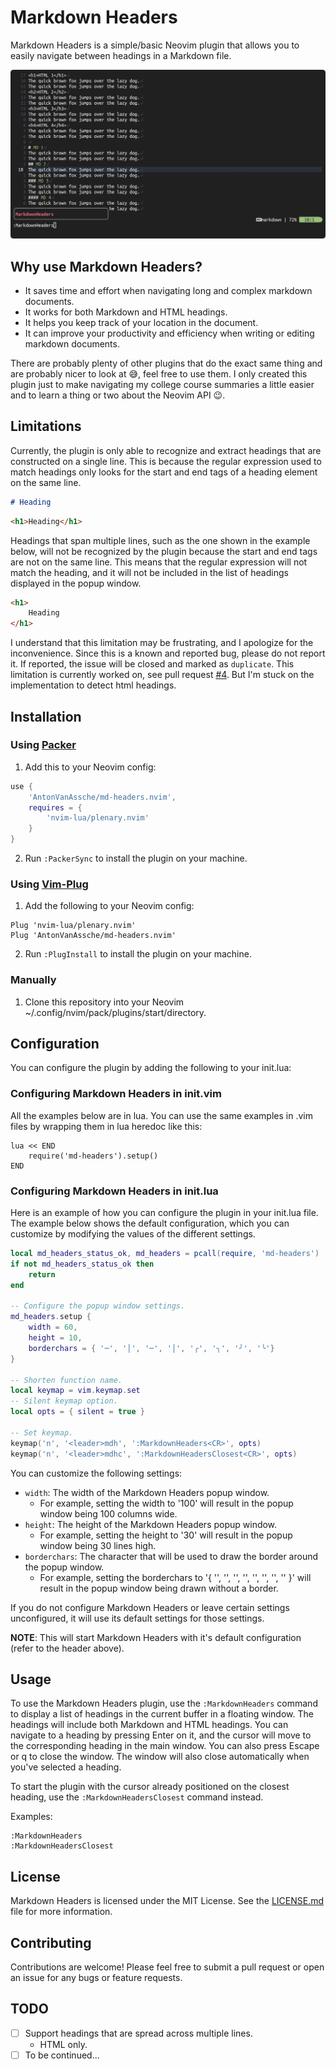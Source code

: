 # Markdown Headers

Markdown Headers is a simple/basic Neovim plugin that allows you to easily navigate between headings in a Markdown file.

![preview](./assets/preview.gif)

## Why use Markdown Headers?

-   It saves time and effort when navigating long and complex markdown documents.
-   It works for both Markdown and HTML headings.
-   It helps you keep track of your location in the document.
-   It can improve your productivity and efficiency when writing or editing markdown documents.

There are probably plenty of other plugins that do the exact same thing and are probably nicer to look at 😅, feel free to use them.
I only created this plugin just to make navigating my college course summaries a little easier and to learn a thing or two about the Neovim API 😉.

## Limitations

Currently, the plugin is only able to recognize and extract headings that are constructed on a single line.
This is because the regular expression used to match headings only looks for the start and end tags of a heading element on the same line.

```markdown
# Heading
```

```html
<h1>Heading</h1>
```

Headings that span multiple lines, such as the one shown in the example below, will not be recognized by the plugin because the start and end tags are not on the same line.
This means that the regular expression will not match the heading, and it will not be included in the list of headings displayed in the popup window.

```html
<h1>
    Heading
</h1>
```

I understand that this limitation may be frustrating, and I apologize for the inconvenience.
Since this is a known and reported bug, please do not report it.
If reported, the issue will be closed and marked as `duplicate`.
This limitation is currently worked on, see pull request [#4](https://github.com/AntonVanAssche/md-headers.nvim/pull/4).
But I'm stuck on the implementation to detect html headings.

## Installation

### Using [Packer](https://github.com/wbthomason/packer.nvim)

1. Add this to your Neovim config:

```lua
use {
    'AntonVanAssche/md-headers.nvim',
    requires = {
        'nvim-lua/plenary.nvim'
    }
}

```

2. Run `:PackerSync` to install the plugin on your machine.

### Using [Vim-Plug](https://github.com/junegunn/vim-plug)

1. Add the following to your Neovim config:

```vim
Plug 'nvim-lua/plenary.nvim'
Plug 'AntonVanAssche/md-headers.nvim'
```

2. Run `:PlugInstall` to install the plugin on your machine.

### Manually

1. Clone this repository into your Neovim ~/.config/nvim/pack/plugins/start/directory.

## Configuration

You can configure the plugin by adding the following to your init.lua:

### Configuring Markdown Headers in init.vim

All the examples below are in lua. You can use the same examples in .vim files by wrapping them in lua heredoc like this:

```vim
lua << END
    require('md-headers').setup()
END
```

### Configuring Markdown Headers in init.lua

Here is an example of how you can configure the plugin in your init.lua file.
The example below shows the default configuration, which you can customize by modifying the values of the different settings.

```lua
local md_headers_status_ok, md_headers = pcall(require, 'md-headers')
if not md_headers_status_ok then
    return
end

-- Configure the popup window settings.
md_headers.setup {
    width = 60,
    height = 10,
    borderchars = { '─', '│', '─', '│', '╭', '╮', '╯', '╰'}
}

-- Shorten function name.
local keymap = vim.keymap.set
-- Silent keymap option.
local opts = { silent = true }

-- Set keymap.
keymap('n', '<leader>mdh', ':MarkdownHeaders<CR>', opts)
keymap('n', '<leader>mdhc', ':MarkdownHeadersClosest<CR>', opts)
```

You can customize the following settings:

-   `width`: The width of the Markdown Headers popup window.
    -   For example, setting the width to '100' will result in the popup window being 100 columns wide.
-   `height`: The height of the Markdown Headers popup window.
    -   For example, setting the height to '30' will result in the popup window being 30 lines high.
-   `borderchars`: The character that will be used to draw the border around the popup window.
    -   For example, setting the borderchars to '{ '', '', '', '', '', '', '', '' }' will result in the popup window being drawn without a border.

If you do not configure Markdown Headers or leave certain settings unconfigured, it will use its default settings for those settings.

**NOTE**: This will start Markdown Headers with it's default configuration (refer to the header above).

## Usage

To use the Markdown Headers plugin, use the `:MarkdownHeaders` command to display a list of headings in the current buffer in a floating window.
The headings will include both Markdown and HTML headings.
You can navigate to a heading by pressing Enter on it, and the cursor will move to the corresponding heading in the main window.
You can also press Escape or q to close the window.
The window will also close automatically when you've selected a heading.

To start the plugin with the cursor already positioned on the closest heading, use the `:MarkdownHeadersClosest` command instead.

Examples:

```
:MarkdownHeaders
:MarkdownHeadersClosest
```

## License

Markdown Headers is licensed under the MIT License. See the [LICENSE.md](./LICENSE.md) file for more information.

## Contributing

Contributions are welcome! Please feel free to submit a pull request or open an issue for any bugs or feature requests.

## TODO

-   [ ] Support headings that are spread across multiple lines.
    -   HTML only.
-   [ ] To be continued...
